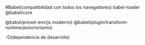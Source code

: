 #Babel(compatibilidad con todos los navegadores)
babel-loader
@babel/core

@babel/preset-env(js moderno)
@babel/plugin/transform-runtime(asincronismo)

-D(dependencia de desarrollo)
